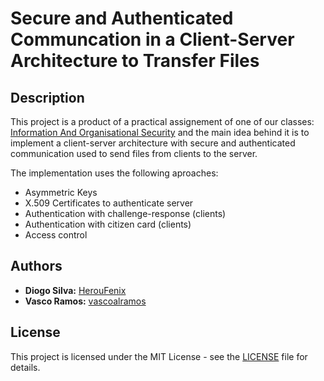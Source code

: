 # Secure and Authenticated Communcation in a Client-Server Architecture to Transfer Files

## Description

This project is a product of a practical assignement of one of our classes: [Information And Organisational Security](https://www.ua.pt/en/uc/4143) and the main idea behind it is to implement a client-server architecture with secure and authenticated communication used to send files from clients to the server.

The implementation uses the following aproaches:
* Asymmetric Keys
* X.509 Certificates to authenticate server
* Authentication with challenge-response (clients)
* Authentication with citizen card (clients)
* Access control

## Authors
* **Diogo Silva:** [HerouFenix](https://github.com/HerouFenix)
* **Vasco Ramos:** [vascoalramos](https://github.com/vascoalramos)

## License
This project is licensed under the MIT License - see the [LICENSE](LICENSE) file for details.

